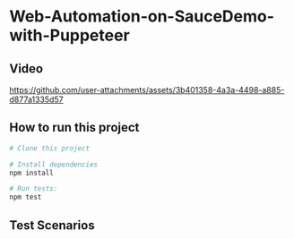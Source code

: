 # Web-Automation-on-SauceDemo-with-Puppeteer


## Video

https://github.com/user-attachments/assets/3b401358-4a3a-4498-a885-d877a1335d57

## How to run this project
```sh
# Clone this project

# Install dependencies
npm install

# Run tests:
npm test
```

## Test Scenarios
